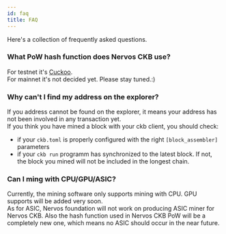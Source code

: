 ```yaml
---
id: faq
title: FAQ
---
```


Here's a collection of frequently asked questions.

### What PoW hash function does Nervos CKB use?
For testnet it's [Cuckoo](https://github.com/nervosnetwork/ckb/wiki/PoW-Engines).\
For mainnet it's not decided yet. Please stay tuned.:)

### Why can't I find my address on the explorer?
If you address cannot be found on the explorer, it means your address has not been involved in any transaction yet.  
If you think you have mined a block with your ckb client, you should check:
* if your `ckb.toml` is properly configured with the right `[block_assembler]` parameters
* if your `ckb run` programm has synchronized to the latest block. If not, the block you mined will not be included in the longest chain.

### Can I ming with CPU/GPU/ASIC?
Currently, the mining software only supports mining with CPU. GPU supports will be added very soon.  
As for ASIC, Nervos foundation will not work on producing ASIC miner for Nervos CKB. Also the hash function used in Nervos CKB PoW will be a completely new one, which means no ASIC should occur in the near future.


